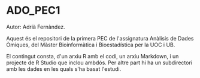 # ADO_PEC1
Autor: Adrià Fernàndez.

Aquest és el repositori de la primera PEC de l'assignatura Anàlisis de Dades Òmiques, del Màster Bioinformàtica i Bioestadística per la UOC i UB. 

El contingut consta, d'un arxiu R amb el codi, un arxiu Markdown, i un projecte de R Studio que inclou ambdós.
Per altre part hi ha un subdirectori amb les dades en les quals s'ha basat l'estudi.